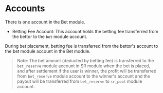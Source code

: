 # **Accounts**

There is one account in the Bet module.

- Betting Fee Account: This account holds the betting fee transferred from the bettor to the `bet` module account.

During bet placement, betting fee is transferred from the bettor's account to the bet module account in the Bet module.

> Note: The bet amount (deducted by betting fee) is transferred to the `bet_reserve` module account in SR module when the bet is placed, and after settlement if the user is winner, the profit will be transferred from `bet_reserve` module account to the winner's account and the payout will be transferred from `bet_reserve` to `sr_pool` module account.
